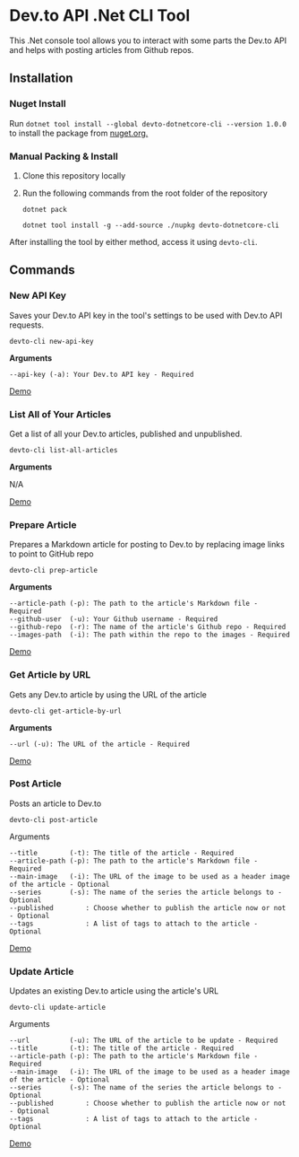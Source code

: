 # Dev.to API .Net CLI Tool

This .Net console tool allows you to interact with some parts the Dev.to API and helps with posting articles from Github repos.

## Installation

### Nuget Install

Run `dotnet tool install --global devto-dotnetcore-cli --version 1.0.0` to install the package from [nuget.org.](https://www.nuget.org/packages/devto-dotnetcore-cli/1.0.0nuget.org)

### Manual Packing & Install

1. Clone this repository locally
2. Run the following commands from the root folder of the repository

    ```
    dotnet pack

    dotnet tool install -g --add-source ./nupkg devto-dotnetcore-cli
    ```


After installing the tool by either method, access it using `devto-cli`.

## Commands

### New API Key

Saves your Dev.to API key in the tool's settings to be used with Dev.to API requests.

`devto-cli new-api-key`

**Arguments**

```
--api-key (-a): Your Dev.to API key - Required
```

[Demo]()

### List All of Your Articles

Get a list of all your Dev.to articles, published and unpublished.

`devto-cli list-all-articles`

**Arguments**

N/A

[Demo]()

### Prepare Article

Prepares a Markdown article for posting to Dev.to by replacing image links to point to GitHub repo

`devto-cli prep-article`

**Arguments**

```
--article-path (-p): The path to the article's Markdown file - Required
--github-user  (-u): Your Github username - Required
--github-repo  (-r): The name of the article's Github repo - Required
--images-path  (-i): The path within the repo to the images - Required
```

[Demo]()

### Get Article by URL

Gets any Dev.to article by using the URL of the article

`devto-cli get-article-by-url`

**Arguments**

```
--url (-u): The URL of the article - Required
```

[Demo]()

### Post Article

Posts an article to Dev.to

`devto-cli post-article`

Arguments

```
--title        (-t): The title of the article - Required
--article-path (-p): The path to the article's Markdown file - Required
--main-image   (-i): The URL of the image to be used as a header image of the article - Optional
--series       (-s): The name of the series the article belongs to - Optional
--published        : Choose whether to publish the article now or not - Optional
--tags             : A list of tags to attach to the article - Optional
```

[Demo]()

### Update Article

Updates an existing Dev.to article using the article's URL

`devto-cli update-article`

Arguments

```
--url          (-u): The URL of the article to be update - Required
--title        (-t): The title of the article - Required
--article-path (-p): The path to the article's Markdown file - Required
--main-image   (-i): The URL of the image to be used as a header image of the article - Optional
--series       (-s): The name of the series the article belongs to - Optional
--published        : Choose whether to publish the article now or not - Optional
--tags             : A list of tags to attach to the article - Optional
```

[Demo]()